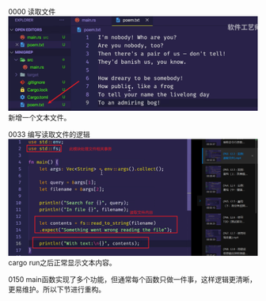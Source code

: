 0000 读取文件
![](../images/2021-07-08-17-36-56.png)
新增一个文本文件。

0033 编写读取文件的逻辑
![](../images/2021-07-08-17-42-53.png)
cargo run之后正常显示文本内容。

0150 main函数实现了多个功能，但通常每个函数只做一件事，这样逻辑更清晰，更易维护。所以下节进行重构。